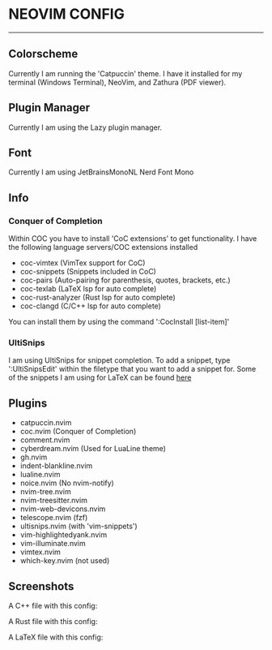 # NEOVIM CONFIG

------------------
<h2>Colorscheme</h2>

Currently I am running the 'Catpuccin' theme. I have it installed for 
my terminal (Windows Terminal), NeoVim, and Zathura (PDF viewer).

<h2>Plugin Manager</h2>

Currently I am using the Lazy plugin manager.

<h2>Font</h2>

Currently I am using JetBrainsMonoNL Nerd Font Mono

<h2>Info</h2>

<h3>Conquer of Completion</h3>
Within COC you have to install 'CoC extensions' to get functionality.
I have the following language servers/COC extensions installed
<ul>
    <li>coc-vimtex  (VimTex support for CoC)</li>
    <li>coc-snippets (Snippets included in CoC)</li>
    <li>coc-pairs (Auto-pairing for parenthesis, quotes, brackets, etc.)</li>
    <li>coc-texlab (LaTeX lsp for auto complete)</li>
    <li>coc-rust-analyzer (Rust lsp for auto complete)</li>
    <li>coc-clangd (C/C++ lsp for auto complete)</li>
</ul>

You can install them by using the command ':CocInstall [list-item]'

<h3>UltiSnips</h3>

I am using UltiSnips for snippet completion.
To add a snippet, type ':UltiSnipsEdit' within the filetype that you want to add a snippet for.
Some of the snippets I am using for LaTeX can be found <a href='https://castel.dev/post/lecture-notes-1/'>here</a>

<h2>Plugins</h2>
<ul>
    <li>catpuccin.nvim</li>
    <li>coc.nvim (Conquer of Completion)</li>
    <li>comment.nvim</li>
    <li>cyberdream.nvim (Used for LuaLine theme)</li>
    <li>gh.nvim</li>
    <li>indent-blankline.nvim</li>
    <li>lualine.nvim</li>
    <li>noice.nvim (No nvim-notify)</li>
    <li>nvim-tree.nvim</li>
    <li>nvim-treesitter.nvim</li>
    <li>nvim-web-devicons.nvim</li>
    <li>telescope.nvim (fzf)</li>
    <li>ultisnips.nvim (with 'vim-snippets')</li>
    <li>vim-highlightedyank.nvim</li>
    <li>vim-illuminate.nvim</li>
    <li>vimtex.nvim</li>
    <li>which-key.nvim (not used)</li>
</ul>

<h2>Screenshots</h2>

A C++ file with this config:


A Rust file with this config:


A LaTeX file with this config:


